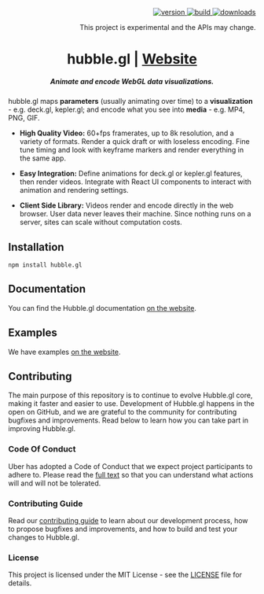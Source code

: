 <p align="right">
  <a href="https://npmjs.org/package/hubble.gl">
    <img src="https://img.shields.io/npm/v/hubble.gl.svg?style=flat-square" alt="version" />
  </a>
  <a href="https://github.com/visgl/hubble.gl/actions?query=workflow%3Atest+branch%3Amaster">
    <img src="https://github.com/visgl/hubble.gl/workflows/test/badge.svg?branch=master" alt="build" />
  </a>
  <a href="https://npmjs.org/package/hubble.gl">
    <img src="https://img.shields.io/npm/dm/@hubble.gl/core.svg?style=flat-square" alt="downloads" />
  </a>
</p>
<p align="right">
This project is experimental and the APIs may change.
</p>


<h1 align="center">hubble.gl | <a href="https://hubble.gl">Website</a></h1>

<h5 align="center">Animate and encode WebGL data visualizations.
</h5>

hubble.gl maps **parameters** (usually animating over time) to a **visualization** - e.g. deck.gl, kepler.gl; and encode what you see into **media** - e.g. MP4, PNG, GIF.

- **High Quality Video:** 60+fps framerates, up to 8k resolution, and a variety of formats. Render a quick draft or with loseless encoding. Fine tune timing and look with keyframe markers and render everything in the same app.

- **Easy Integration:** Define animations for deck.gl or kepler.gl features, then render videos. Integrate with React UI components to interact with animation and rendering settings.

- **Client Side Library:** Videos render and encode directly in the web browser. User data never leaves their machine. Since nothing runs on a server, sites can scale without computation costs.

## Installation

```
npm install hubble.gl
```

## Documentation

You can find the Hubble.gl documentation [on the website](https://visgl.github.io/hubble.gl/docs).

## Examples

We have examples [on the website](https://visgl.github.io/hubble.gl/examples).

## Contributing

The main purpose of this repository is to continue to evolve Hubble.gl core, making it faster and easier to use. Development of Hubble.gl happens in the open on GitHub, and we are grateful to the community for contributing bugfixes and improvements. Read below to learn how you can take part in improving Hubble.gl.

### Code Of Conduct

Uber has adopted a Code of Conduct that we expect project participants to adhere to. Please read the [full text](/CODE_OF_CONDUCT.md) so that you can understand what actions will and will not be tolerated.

### Contributing Guide

Read our [contributing guide](/CONTRIBUTING.md) to learn about our development process, how to propose bugfixes and improvements, and how to build and test your changes to Hubble.gl.

### License

This project is licensed under the MIT License - see the [LICENSE](LICENSE) file for details.
